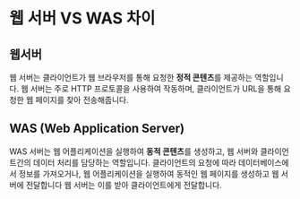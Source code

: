 # 웹 서버 VS WAS 차이

## 웹서버
웹 서버는 클라이언트가 웹 브라우저를 통해 요청한 **정적 콘텐츠**를 제공하는 역할입니다.
웹 서버는 주로 HTTP 프로토콜을 사용하여 작동하며, 클라이언트가 URL을 통해 요청한 웹 페이지를 찾아 전송해줍니다.

## WAS (Web Application Server)
WAS 서버는 웹 어플리케이션을 실행하여 **동적 콘텐츠**를 생성하고, 웹 서버와 클라이언트간의 데이터 처리를 담당하는 역할입니다.
클라이언트의 요청에 따라 데이터베이스에서 정보를 가져오거나, 웹 어플리케이션을 실행하여 동적인 웹 페이지를 생성하고 웹 서버에 전달합니다
웹 서버는 이를 받아 클라이언트에게 전달합니다.
